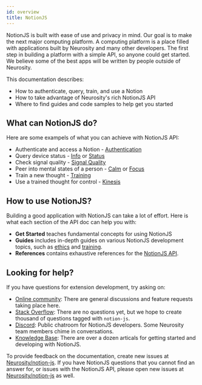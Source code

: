 ```yaml
---
id: overview
title: NotionJS
---
```

NotionJS is built with ease of use and privacy in mind. Our goal is to make the next major computing platform. A computing platform is a place filled with applications built by Neurosity and many other developers. The first step in building a platform with a simple API, so anyone could get started. We believe some of the best apps will be written by people outside of Neurosity.

This documentation describes:

* How to authenticate, query, train, and use a Notion
* How to take advantage of Neurosity's rich NotionJS API
* Where to find guides and code samples to help get you started

## What can NotionJS do?

Here are some exampels of what you can achieve with NotionJS API:

* Authenticate and access a Notion - [Authentication](docs/api/authenticate)
* Query device status - [Info](docs/api/info) or [Status](docs/api/status)
* Check signal quality - [Signal Quality](docs/api/signal-quality)
* Peer into mental states of a person - [Calm](docs/api/calm) or [Focus](docs/api/focus)
* Train a new thought - [Training](guides/training)
* Use a trained thought for control - [Kinesis](docs/api/kinesis)

## How to use NotionJS?

Building a good application with NotionJS can take a lot of effort. Here is what each section of the API doc can help you with:

* **Get Started** teaches fundamental concepts for using NotionJS
* **Guides** includes in-depth guides on various NotionJS development topics, such as [ethics](guides/ethics) and [training](guides/training).
* **References** contains exhaustive references for the [NotionJS API](docs/api).

## Looking for help?

If you have questions for extension development, try asking on:

* [Online community](https://support.neurosity.co/hc/en-us/community/topics): There are general discussions and feature requests taking place here.
* [Stack Overflow](https://stackoverflow.com/questions/tagged/notion-js): There are no questions yet, but we hope to create thousand of questions tagged with `notion-js`.
* [Discord](https://discord.gg/E4dvX6g): Public chatroom for NotionJS developers. Some Neurosity team members chime in conversations.
* [Knowledge Base](support.neurosity.co): There are over a dozen articals for getting started and developing with NotionJS.

To provide feedback on the documentation, create new issues at [Neurosity/notion-js](https://github.com/neurosity/notion-js). If you have NotionJS questions that you cannot find an answer for, or issues with the NotionJS API, please open new issues at [Neurosity/notion-js](https://github.com/neurosity/notion-js) as well.